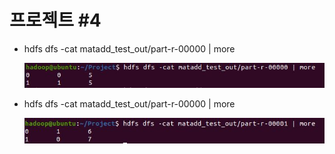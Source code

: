 # 프로젝트 #4

- hdfs dfs -cat matadd_test_out/part-r-00000 | more

  ![00000_result](./img/00000_result.JPG)

- hdfs dfs -cat matadd_test_out/part-r-00000 | more

  ![00001_result](./img/00001_result.JPG)

